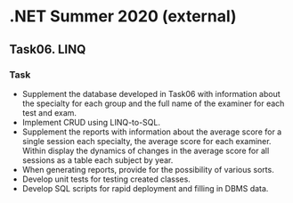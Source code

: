 # .NET Summer 2020 (external)
## Task06. LINQ
### Task
* Supplement the database developed in Task06 with information about the specialty for each group and the full name of the examiner for each test and exam.
* Implement CRUD using LINQ-to-SQL.
* Supplement the reports with information about the average score for a single session each specialty, the average score for each examiner. Within display the dynamics of changes in the average score for all sessions as a table each subject by year.
* When generating reports, provide for the possibility of various sorts.
* Develop unit tests for testing created classes.
* Develop SQL scripts for rapid deployment and filling in DBMS data.
